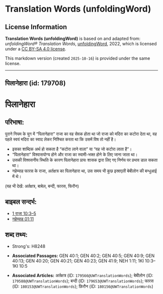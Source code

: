 # Translation Words (unfoldingWord)

## License Information

**Translation Words (unfoldingWord)** is based on and adapted from: _unfoldingWord® Translation Words_, [unfoldingWord](https://unfoldingword.org/utw), 2022, which is licensed under a [CC BY-SA 4.0 license](https://creativecommons.org/licenses/by-sa/4.0/legalcode.en).

This markdown version (created `2025-10-16`) is provided under the same license.



--------------------------------

## पिलानेहारा (id: 179708)

पिलानेहारा
==========

परिभाषा:
--------

पुराने नियम के युग में “पिलानेहारा” राजा का वह सेवक होता था जो राजा को मदिरा का कटोरा देता था, वह पहले स्वयं मदिरा का स्वाद लेकर निश्चित करता था कि उसमें विष तो नहीं है।

* इसका शाब्दिक अर्थ हो सकता है “कटोरा लाने वाला” या “वह जो कटोरा लाता है”।
* “पिलानेहारा” विश्वासयोग्य होने और राजा का स्वामी\-भक्त होने के लिए जाना जाता था।
* उसकी विश्वसनीय स्थिति के कारण पिलानेहारा प्रायः शासक द्वारा लिए गए निर्णय पर प्रभाव डाल सकता था।
* नहेम्याह फारस के राजा, अर्तक्षत्र का पिलानेहारा था, उस समय भी कुछ इस्राएली बेबीलोन की बन्धुआई में थे।

(यह भी देखें: अर्तक्षत्र, बाबेल, बन्दी, फारस, फिरौन)

बाइबल सन्दर्भ:
--------------

* [1 राजा 10:3–5](https://ref.ly/1Kgs0:0)
* [नहेम्याह 01:11](https://ref.ly/Neh1:11)

शब्द तथ्य:
----------

* Strong's: H8248

* **Associated Passages:** GEN 40:1; GEN 40:2; GEN 40:5; GEN 40:9; GEN 40:13; GEN 40:20; GEN 40:21; GEN 40:23; GEN 41:9; NEH 1:11; 1KI 10:3–1KI 10:5
* **Associated Articles:** अर्तक्षत्र (ID: `179566@UWTranslationWords`); बेबीलोन (ID: `179588@UWTranslationWords`); बन्दी (ID: `179653@UWTranslationWords`); फारस (ID: `180153@UWTranslationWords`); फ़िरौन (ID: `180156@UWTranslationWords`)

